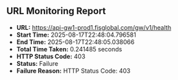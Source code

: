## URL Monitoring Report

- **URL:** https://api-gw1-prod1.fisglobal.com/gw/v1/health
- **Start Time:** 2025-08-17T22:48:04.796581
- **End Time:** 2025-08-17T22:48:05.038066
- **Total Time Taken:** 0.241485 seconds
- **HTTP Status Code:** 403
- **Status:** Failure
- **Failure Reason:** HTTP Status Code: 403
